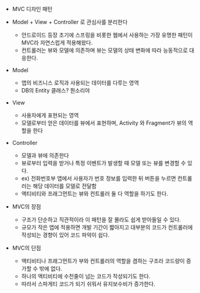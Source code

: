 - MVC 디자인 패턴

- Model + View + Controller 로 관심사를 분리한다
	- 안드로이드 등장 초기에 스프링을 비롯한 웹에서 사용하는 가장 유명한 패턴이 MVC라 자연스럽게 적용해왔다.
	- 컨트롤러는 뷰와 모델에 의존하며 뷰는 모델의 상태 변화에 따라 능동적으로 대응한다.

- Model
	- 앱의 비즈니스 로직과 사용되는 데이터를 다루는 영역
	- DB의 Entity 클래스? 뭔소리야

- View
	- 사용자에게 표현되는 영역
	- 모델로부터 얻은 데이터를 뷰에서 표현하며, Activity 와 Fragment가 뷰의 역할을 한다

- Controller
	- 모델과 뷰에 의존한다
	- 뷰로부터 입력을 받거나 특정 이벤트가 발생할 때 모델 또는 뷰를 변경할 수 있다.
	- ex) 전화번호부 앱에서 사용자가 번호 정보를 입력한 뒤 버튼을 누르면 컨트롤러는 해당 데이터를 모델로 전달함
	- 액티비티와 프래그먼트는 뷰와 컨트롤러 둘 다 역할을 하기도 한다.

- MVC의 장점
	- 구조가 단순하고 직관적이라 이 패턴을 잘 몰라도 쉽게 받아들일 수 있다.
	- 규모가 작은 앱에 적용하면 개발 기간이 짧아지고 대부분의 코드가 컨트롤러에 작성되는 경향이 있어 코드 파악이 쉽다.

- MVC의 단점
	- 액티비티나 프래그먼트가 부와 컨트롤러의 역할을 겸하는 구조라 코드량이 증가할 수 밖에 없다.
	- 하나의 액티비티에 수천줄이 넘는 코드가 작성되기도 한다.
	- 따라서 스파게티 코드가 되기 쉬워서 유지보수비가 증가한다.
